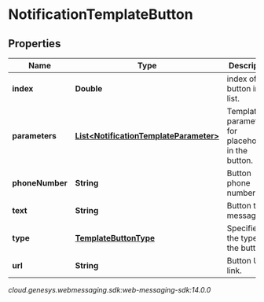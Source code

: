 # NotificationTemplateButton


## Properties

| Name | Type | Description | Notes |
| ------------ | ------------- | ------------- | ------------- |
| **index** | **Double** | index of the button in the list. |  |
| **parameters** | [**List&lt;NotificationTemplateParameter&gt;**](NotificationTemplateParameter) | Template parameters for placeholders in the button. |  [optional] |
| **phoneNumber** | **String** | Button phone number. |  [optional] |
| **text** | **String** | Button text message. |  |
| **type** | [**TemplateButtonType**](TemplateButtonType) | Specifies the type of the button. |  |
| **url** | **String** | Button URL link. |  [optional] |




_cloud.genesys.webmessaging.sdk:web-messaging-sdk:14.0.0_
